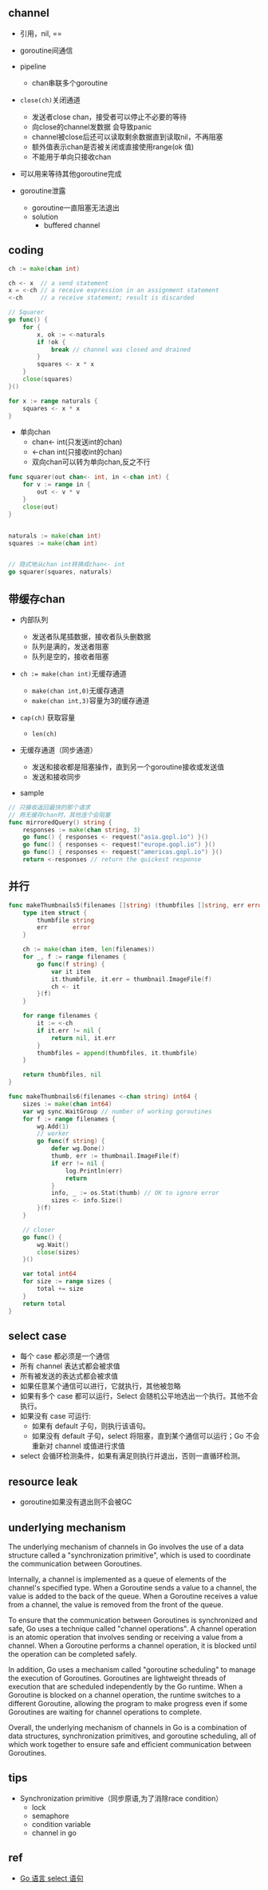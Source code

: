 ## channel

+ 引用，nil, == 

+ goroutine间通信

+ pipeline
    + chan串联多个goroutine

+ `close(ch)`关闭通道
    + 发送者close chan，接受者可以停止不必要的等待
    + 向close的channel发数据 会导致panic
    + channel被close后还可以读取剩余数据直到读取nil，不再阻塞
    + 额外值表示chan是否被关闭或直接使用range(ok 值)
    + 不能用于单向只接收chan

+ 可以用来等待其他goroutine完成

+ goroutine泄露
    + goroutine一直阻塞无法退出
    + solution
        + buffered channel


## coding
```go
ch := make(chan int)

ch <- x  // a send statement
x = <-ch // a receive expression in an assignment statement
<-ch     // a receive statement; result is discarded
```



```go
// Squarer
go func() {
    for {
        x, ok := <-naturals
        if !ok {
            break // channel was closed and drained
        }
        squares <- x * x
    }
    close(squares)
}()

for x := range naturals {
    squares <- x * x
}
```

+ 单向chan
    + chan<- int(只发送int的chan)
    + <-chan int(只接收int的chan)
    + 双向chan可以转为单向chan,反之不行
```go
func squarer(out chan<- int, in <-chan int) {
    for v := range in {
        out <- v * v
    }
    close(out)
}


naturals := make(chan int)
squares := make(chan int)


// 隐式地从chan int转换成chan<- int
go squarer(squares, naturals)
```

## 带缓存chan
+ 内部队列
    + 发送者队尾插数据，接收者队头删数据
    + 队列是满的，发送者阻塞
    + 队列是空的，接收者阻塞

+ `ch := make(chan int)`无缓存通道
    + `make(chan int,0)`无缓存通道
    + `make(chan int,3)`容量为3的缓存通道

+ `cap(ch)` 获取容量
    + `len(ch)`

+ 无缓存通道（同步通道）
    + 发送和接收都是阻塞操作，直到另一个goroutine接收或发送值
    + 发送和接收同步

+ sample
```go
// 只接收返回最快的那个请求
// 用无缓存chan时，其他连个会阻塞
func mirroredQuery() string {
    responses := make(chan string, 3)
    go func() { responses <- request("asia.gopl.io") }()
    go func() { responses <- request("europe.gopl.io") }()
    go func() { responses <- request("americas.gopl.io") }()
    return <-responses // return the quickest response

```


## 并行
```go
func makeThumbnails5(filenames []string) (thumbfiles []string, err error) {
    type item struct {
        thumbfile string
        err       error
    }

    ch := make(chan item, len(filenames))
    for _, f := range filenames {
        go func(f string) {
            var it item
            it.thumbfile, it.err = thumbnail.ImageFile(f)
            ch <- it
        }(f)
    }

    for range filenames {
        it := <-ch
        if it.err != nil {
            return nil, it.err
        }
        thumbfiles = append(thumbfiles, it.thumbfile)
    }

    return thumbfiles, nil
}
```

```go
func makeThumbnails6(filenames <-chan string) int64 {
    sizes := make(chan int64)
    var wg sync.WaitGroup // number of working goroutines
    for f := range filenames {
        wg.Add(1)
        // worker
        go func(f string) {
            defer wg.Done()
            thumb, err := thumbnail.ImageFile(f)
            if err != nil {
                log.Println(err)
                return
            }
            info, _ := os.Stat(thumb) // OK to ignore error
            sizes <- info.Size()
        }(f)
    }

    // closer
    go func() {
        wg.Wait()
        close(sizes)
    }()

    var total int64
    for size := range sizes {
        total += size
    }
    return total
}
```


## select case 

+ 每个 case 都必须是一个通信
+ 所有 channel 表达式都会被求值
+ 所有被发送的表达式都会被求值
+ 如果任意某个通信可以进行，它就执行，其他被忽略
+ 如果有多个 case 都可以运行，Select 会随机公平地选出一个执行。其他不会执行。
+ 如果没有 case 可运行:
    + 如果有 default 子句，则执行该语句。
    + 如果没有 default 子句，select 将阻塞，直到某个通信可以运行；Go 不会重新对 channel 或值进行求值
+ select 会循环检测条件，如果有满足则执行并退出，否则一直循环检测。


## resource leak
+ goroutine如果没有退出则不会被GC

## underlying mechanism
The underlying mechanism of channels in Go involves the use of a data structure called a "synchronization primitive", which is used to coordinate the communication between Goroutines.

Internally, a channel is implemented as a queue of elements of the channel's specified type. When a Goroutine sends a value to a channel, the value is added to the back of the queue. When a Goroutine receives a value from a channel, the value is removed from the front of the queue.

To ensure that the communication between Goroutines is synchronized and safe, Go uses a technique called "channel operations". A channel operation is an atomic operation that involves sending or receiving a value from a channel. When a Goroutine performs a channel operation, it is blocked until the operation can be completed safely.

In addition, Go uses a mechanism called "goroutine scheduling" to manage the execution of Goroutines. Goroutines are lightweight threads of execution that are scheduled independently by the Go runtime. When a Goroutine is blocked on a channel operation, the runtime switches to a different Goroutine, allowing the program to make progress even if some Goroutines are waiting for channel operations to complete.

Overall, the underlying mechanism of channels in Go is a combination of data structures, synchronization primitives, and goroutine scheduling, all of which work together to ensure safe and efficient communication between Goroutines.

## tips
+ Synchronization primitive（同步原语,为了消除race condition）
    + lock
    + semaphore
    + condition variable
    + channel in go

## ref
+ [Go 语言 select 语句](https://www.runoob.com/go/go-select-statement.html)